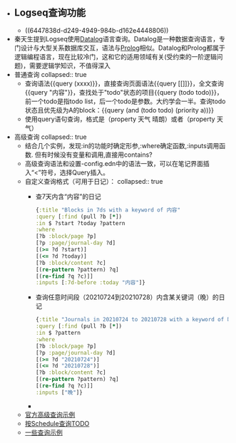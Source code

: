 - ## Logseq查询功能
	- ((6447838d-d249-4949-984b-d162e4448806))
- 秦天生提到Logseq使用[Datalog](http://www.learndatalogtoday.org/)语言查询。Datalog是一种数据查询语言，专门设计与大型关系数据库交互，语法与[Prolog](https://www.metalevel.at/prolog)相似。Datalog和Prolog都属于逻辑编程语言，现在比较冷门，这和它的适用领域有关(受约束的一阶逻辑问题)，需要逻辑学知识，不值得深入
- 普通查询
  collapsed:: true
	- 查询语法{{query (xxxx)}}，直接查询页面语法{{query [[]]}}，全文查询{{query "内容"}}，查找处于"todo"状态的项目{{query (todo todo)}}，前一个todo是指todo list，后一个todo是参数。大约学会一半。查询todo状态且优先级为A的block：{{query (and (todo todo) (priority a))}}
	- 使用query语句查询，格式是（property 天气 晴朗）或者（property 天气）
- 高级查询
  collapsed:: true
	- 结合几个实例，发现:in的功能时确定形参,:where确定函数,:inputs调用函数. 但有时候没有变量和调用,直接用contains?
	- 高级查询语法和设置-config.edn中的语法一致，可以在笔记界面插入“<”符号，选择Query插入。
	- 自定义查询格式（可用于日记）：
	  collapsed:: true
		- 查7天内含“内容”的日记
		  
		  ``` clojure
		  {:title "Blocks in 7ds with a keyword of 内容"
		  :query [:find (pull ?b [*])
		  :in $ ?start ?today ?pattern
		  :where
		  [?b :block/page ?p]
		  [?p :page/journal-day ?d]
		  [(>= ?d ?start)]
		  [(<= ?d ?today)]
		  [?b :block/content ?c]
		  [(re-pattern ?pattern) ?q]
		  [(re-find ?q ?c)]]
		  :inputs [:7d-before :today "内容"]}
		  
		  ```
		- 查询任意时间段（20210724到20210728）内含某关键词（晚）的日记
		  
		  ``` clojure
		  {:title "Journals in 20210724 to 20210728 with a keyword of 晚"
		  :query [:find (pull ?b [*])
		  :in $ ?pattern
		  :where
		  [?b :block/page ?p]
		  [?p :page/journal-day ?d]
		  [(>= ?d "20210724")]
		  [(<= ?d "20210728")]
		  [?b :block/content ?c]
		  [(re-pattern ?pattern) ?q]
		  [(re-find ?q ?c)]]
		  :inputs ["晚"]}
		  
		  ```
		-
	- [官方高级查询示例](https://logseq.github.io/#/page/advanced%20queries)
	- [按Schedule查询TODO](https://cn.logseq.com/t/topic/349)
	- [一些查询示例](https://xutuan.vercel.app/#/page/logseq%E6%A3%80%E7%B4%A2%E5%85%AC%E5%BC%8F%E5%88%86%E4%BA%AB)